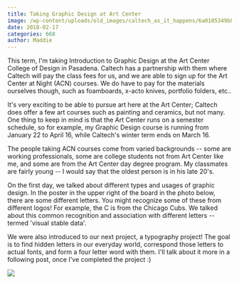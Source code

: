 ```yaml
---
title: Taking Graphic Design at Art Center
image: /wp-content/uploads/old_images/caltech_as_it_happens/6a0105349b8251970b01b8d2d8d745970c.jpg
date: 2018-02-17
categories: 668
author: Maddie
---
```



This term, I'm taking Introduction to Graphic Design at the Art Center College of Design in Pasadena. Caltech has a partnership with them where Caltech will pay the class fees for us, and we are able to sign up for the Art Center at Night (ACN) courses. We do have to pay for the materials ourselves though, such as foamboards, x-acto knives, portfolio folders, etc..

It's very exciting to be able to pursue art here at the Art Center; Caltech does offer a few art courses such as painting and ceramics, but not many. One thing to keep in mind is that the Art Center runs on a semester schedule, so for example, my Graphic Design course is running from January 22 to April 16, while Caltech's winter term ends on March 16.

The people taking ACN courses come from varied backgrounds -- some are working professionals, some are college students not from Art Center like me, and some are from the Art Center day degree program. My classmates are fairly young -- I would say that the oldest person is in his late 20's.

On the first day, we talked about different types and usages of graphic design. In the poster in the upper right of the board in the photo below, there are some different letters. You might recognize some of these from different logos! For example, the C is from the Chicago Cubs. We talked about this common recognition and association with different letters -- termed 'visual stable data'.

We were also introduced to our next project, a typography project! The goal is to find hidden letters in our everyday world, correspond those letters to actual fonts, and form a four letter word with them. I'll talk about it more in a following post, once I've completed the project :)

![](/old_images/caltech_as_it_happens/6a0105349b8251970b01bb09f1d6f6970d.jpg)
